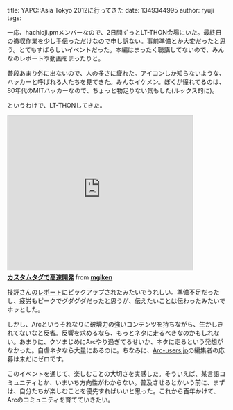 title: YAPC::Asia Tokyo 2012に行ってきた
date: 1349344995
author: ryuji
tags: 

一応、hachioji.pmメンバーなので、2日間ずっとLT-THON会場にいた。最終日の撤収作業を少し手伝っただけなので申し訳ない。事前準備とか大変だったと思う。とてもすばらしいイベントだった。本編はまったく聴講してないので、みんなのレポートや動画をまったりと。

普段あまり外に出ないので、人の多さに疲れた。アイコンしか知らないような、ハッカーと呼ばれる人たちを見てきた。みんなイケメン。ぼくが憧れてるのは、80年代のMITハッカーなので、ちょっと物足りない気もした(ルックス的に)。

というわけで、LT-THONしてきた。

<iframe src="http://www.slideshare.net/slideshow/embed_code/14571436" width="427" height="356" frameborder="0" marginwidth="0" marginheight="0" scrolling="no" style="border:1px solid #CCC;border-width:1px 1px 0;margin-bottom:5px" allowfullscreen> </iframe> <div style="margin-bottom:5px"> <strong> <a href="http://www.slideshare.net/mgiken/ss-14571436" title="カスタムタグで高速開発" target="_blank">カスタムタグで高速開発</a> </strong> from <strong><a href="http://www.slideshare.net/mgiken" target="_blank">mgiken</a></strong> </div>

[技評さんのレポート](http://gihyo.jp/news/report/01/yapcasia2012/0002 "YAPC::Asia Tokyo 2012 スペシャルレポート：YAPC::Asia Tokyo 2012, 2日目レポート［随時更新］｜gihyo.jp … 技術評論社")にピックアップされたみたいでうれしい。準備不足だったし、疲労もピークでグダグダだったと思うが、伝えたいことは伝わったみたいでホッとした。

しかし、Arcというそれなりに破壊力の強いコンテンツを持ちながら、生かしきれてないなと反省。反響を求めるなら、もっとネタに走るべきなのかもしれない。あまりに、クソまじめにArcやり過ぎてるせいか、ネタに走るという発想がなかった。自虐ネタなら大量にあるのに。ちなみに、[Arc-users.jp](http://arc-users.jp/home "Home | Arc-users.jp")の編集者の応募は未だにゼロです。

このイベントを通じて、楽しむことの大切さを実感した。そういえば、某言語コミュニティとか、いまいち方向性がわからない。普及させるとかいう前に、まずは、自分たちが楽しむことを優先すればいいと思った。これから百年かけて、Arcのコミュニティを育てていきたい。

